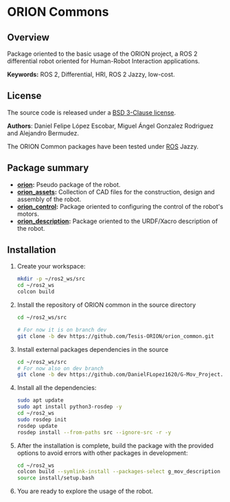 # ORION Commons

## Overview

Package oriented to the basic usage of the ORION project, a ROS 2 differential robot oriented for Human-Robot Interaction applications.

**Keywords:** ROS 2, Differential, HRI, ROS 2 Jazzy, low-cost.

## License

The source code is released under a [BSD 3-Clause license](/LICENSE).

**Authors**: Daniel Felipe López Escobar, Miguel Ángel Gonzalez Rodriguez and Alejandro Bermudez.

The ORION Common packages have been tested under [ROS](https://www.ros.org/) Jazzy.

## Package summary

- **[orion](/orion/README.md):** Pseudo package of the robot.
- **[orion_assets](/orion_assets/README.md):** Collection of CAD files for the construction, design and assembly of the robot.
- **[orion_control](/orion_control/README.md):** Package oriented to configuring the control of the robot's motors.
- **[orion_description](/orion_description/README.md):** Package oriented to the URDF/Xacro description of the robot.

## Installation

1. Create your workspace:

    ~~~bash
    mkdir -p ~/ros2_ws/src
    cd ~/ros2_ws
    colcon build
    ~~~

2. Install the repository of ORION common in the source directory

    ~~~bash
    cd ~/ros2_ws/src

    # For now it is on branch dev
    git clone -b dev https://github.com/Tesis-ORION/orion_common.git
    ~~~

3. Install external packages dependencies in the source

    ~~~bash
    cd ~/ros2_ws/src
    # For now also on dev branch
    git clone -b dev https://github.com/DanielFLopez1620/G-Mov_Project.git
    ~~~

4. Install all the dependencies:

    ~~~bash
    sudo apt update
    sudo apt install python3-rosdep -y
    cd ~/ros2_ws
    sudo rosdep init
    rosdep update
    rosdep install --from-paths src --ignore-src -r -y
    ~~~

5. After the installation is complete, build the package with the provided options to avoid errors with other packages in development:

    ~~~bash
    cd ~/ros2_ws
    colcon build --symlink-install --packages-select g_mov_description orion orion_description orion_control
    source install/setup.bash
    ~~~

6. You are ready to explore the usage of the robot.
